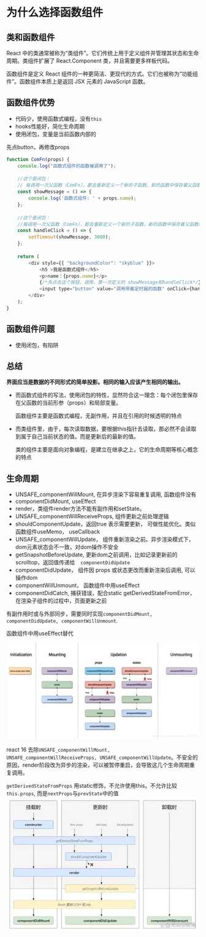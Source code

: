 # 为什么选择函数组件

## 类和函数组件

React 中的类通常被称为“类组件”。它们传统上用于定义组件并管理其状态和生命周期。类组件扩展了 React.Component 类，并且需要更多样板代码。

函数组件是定义 React 组件的一种更简洁、更现代的方式。它们也被称为“功能组件”。函数组件本质上是返回 JSX 元素的 JavaScript 函数。

## 函数组件优势

- 代码少，使用函数式编程，没有`this`
- hooks性能好，简化生命周期
- 使用闭包，变量是当前函数内部的

先点button，再修改props

```js
function ComFn(props) {
    console.log("函数式组件的函数被调用了");

    //这个是闭包：
    // 每调用一次父函数（ComFn），都会重新定义一个新的子函数。新的函数中保存着父函数新的形参
    const showMessage = () => {
        console.log('函数式组件: ' + props.name);
    };

    //这个是闭包：
    //每调用一次父函数（ComFn），都会重新定义一个新的子函数。新的函数中保存着父函数新的形参
    const handleClick = () => {
        setTimeout(showMessage, 3000);
    };
    
    return (
        <div style={{ "backgroundColor": "skyblue" }}>
            <h5 >我是函数式组件</h5>
            <p>name：{props.name}</p>
            {/*先点击这个按钮，调用，第一次定义的 showMessage和handleClick*/}
            <input type="button" value="调用带着定时器的函数" onClick={handleClick} />
        </div>
    );
}
```

## 函数组件问题

- 使用闭包，有陷阱

## 总结

**界面应当是数据的不同形式的简单投影。相同的输入应该产生相同的输出。**

- 而函数式组件的写法，使用闭包的特性，显然符合这一理念：每个闭包里保存在父函数的当前形参（props）和局部变量。

    函数组件主要是函数式编程，无副作用，并且在引用的时候透明的特点

- 而类组件里，由于，每次读取数据，要根据this指针去读取，那必然不会读取到属于自己当前状态的值。而是更新后的最新的值。

    类的组件主要是面向对象编程，是建立在继承之上，它的生命周期等核心概念的特点

## 生命周期

- UNSAFE_componentWillMount, 在异步渲染下容易重复调用, 函数组件没有
- componentDidMount, useEffect
- render，类组件render方法不能有副作用和setState。
- UNSAFE_componentWillReceiveProps, 组件更新之前处理逻辑
- shouldComponentUpdate，返回true 表示需要更新， 可做性能优化。类似函数组件useMemo， useCallback
- UNSAFE_componentWillUpdate， 组件重新渲染之前。异步渲染模式下，dom元素状态会不一致，对dom操作不安全
- getSnapshotBeforeUpdate, 更新dom之前调用，比如记录更新前的scrolltop，返回值传递给`  componentDidUpdate`
- componentDidUpdate， 组件因 props 或状态更改而重新渲染后调用, 可以操作dom
- componentWillUnmount， 函数组件中用useEffect
- componentDidCatch, 捕获错误，配合static getDerivedStateFromError， 在渲染子组件的过程中，页面更新之前

有副作用时或与外部同步，需要同时实现`componentDidMount, componentDidUpdate, componentWillUnmount`.

函数组件中用useEffect替代

![react15函数组件生命周期](/images/react_lifecycle.png)

react 16 去除`UNSAFE_componentWillMount, UNSAFE_componentWillReceiveProps, UNSAFE_componentWillUpdate`。不安全的原因，render阶段改为异步的渲染，可以被暂停重启，会导致这几个生命周期重复调用。

`getDerivedStateFromProps` 用static修饰，不允许使用this。不允许比较`this.props`, 而是`nextProps`与`prevState`中的值
![react16生命周期](/images/react16_lifecycle.png)
